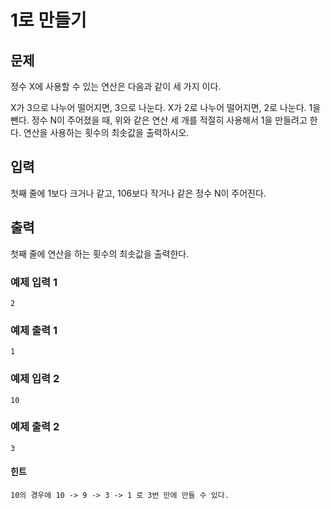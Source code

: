 # 1로 만들기

## 문제

정수 X에 사용할 수 있는 연산은 다음과 같이 세 가지 이다.

X가 3으로 나누어 떨어지면, 3으로 나눈다.
X가 2로 나누어 떨어지면, 2로 나눈다.
1을 뺀다.
정수 N이 주어졌을 때, 위와 같은 연산 세 개를 적절히 사용해서 1을 만들려고 한다. 연산을 사용하는 횟수의 최솟값을 출력하시오.

## 입력
첫째 줄에 1보다 크거나 같고, 106보다 작거나 같은 정수 N이 주어진다.

## 출력
첫째 줄에 연산을 하는 횟수의 최솟값을 출력한다.

### 예제 입력 1 

```
2
```

### 예제 출력 1 

```
1
```

### 예제 입력 2 

```
10
```

### 예제 출력 2 

```
3
```

#### 힌트

```
10의 경우에 10 -> 9 -> 3 -> 1 로 3번 만에 만들 수 있다.
```

